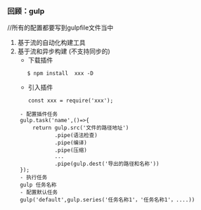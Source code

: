 ### 回顾：gulp
//所有的配置都要写到gulpfile文件当中

1. 基于流的自动化构建工具
2. 基于流和异步构建  (不支持同步的)
    - 下载插件
     ````
        $ npm install  xxx -D
     ````
    - 引入插件
        ```
        const xxx = require('xxx');
```
    - 配置插件任务
    gulp.task('name',()=>{
        return gulp.src('文件的路径地址') 
               .pipe(语法检查)
               .pipe(编译)
               .pipe(压缩)
               ...
               .pipe(gulp.dest('导出的路径和名称'))
    });
    - 执行任务
    gulp 任务名称
    - 配置默认任务
    gulp('default',gulp.series('任务名称1'，'任务名称1'，....))
